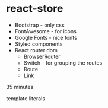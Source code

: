 # react-store
- Bootstrap - only css
- FontAwesome - for icons
- Google Fonts - nice fonts
- Styled components
- React router dom 
    - BrowserRouter
    - Switch - for grouping the routes
    - Route
    - Link


35 minutes


template literals
